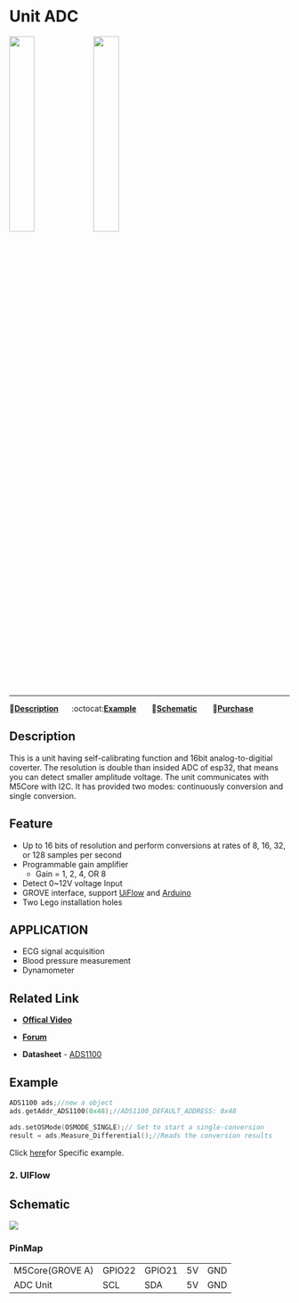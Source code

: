 # Unit ADC

<img src="assets/img/product_pics/units/M5GO_Unit_adc.png" width="30%" height="30%"><img src="assets/img/product_pics/units/unit_adc_grove_a.png" width="30%" height="30%">

***

:memo:**[Description](#Description)**&nbsp;&nbsp;&nbsp;&nbsp;&nbsp;&nbsp;:octocat:**[Example](#Example)**&nbsp;&nbsp;&nbsp;&nbsp;&nbsp;&nbsp; :electric_plug:**[Schematic](#Schematic)** &nbsp;&nbsp;&nbsp;&nbsp;&nbsp;&nbsp;🛒**[Purchase](https://www.aliexpress.com/store/product/M5Stack-Official-ADC-Unit-16-Bit-I2C-GROVE-ADS1100-Module-0V-to-12V-analog-to-digital/3226069_32946953374.html?spm=a2g1x.12024536.productList_5885013.pic_7)**

## Description

This is a unit having self-calibrating function and 16bit analog-to-digitial coverter. The resolution is double than insided ADC of esp32, that means you can detect smaller amplitude voltage. The unit communicates with M5Core with I2C. It has provided two modes: continuously conversion and single conversion.

## Feature

-  Up to 16 bits of resolution and perform conversions at rates of 8, 16, 32, or 128 samples per second
-  Programmable gain amplifier
    - Gain = 1, 2, 4, OR 8
-  Detect 0~12V voltage Input
-  GROVE interface, support [UiFlow](http://flow.m5stack.com) and [Arduino](http://www.arduino.cc)
-  Two Lego installation holes

## APPLICATION

-  ECG signal acquisition
-  Blood pressure measurement
-  Dynamometer

## Related Link

- **[Offical Video](https://www.youtube.com/channel/UCozgFVglWYQXbvTmGyS739w)**

- **[Forum](http://forum.m5stack.com/)**

-  **Datasheet** - [ADS1100](http://pdf1.alldatasheet.com/datasheet-pdf/view/619024/TI1/ADS1100.html)

## Example

```c++
ADS1100 ads;//new a object
ads.getAddr_ADS1100(0x48);//ADS1100_DEFAULT_ADDRESS: 0x48

ads.setOSMode(OSMODE_SINGLE);// Set to start a single-conversion
result = ads.Measure_Differential();//Reads the conversion results
```

Click [here](https://github.com/m5stack/M5-ProductExampleCodes/tree/master/Unit/ADC/Arduino)for Specific example.

### 2. UIFlow
## Schematic

<img src="assets/img/product_pics/units/adc_sch.JPG">

### PinMap

<table>
 <tr><td>M5Core(GROVE A)</td><td>GPIO22</td><td>GPIO21</td><td>5V</td><td>GND</td></tr>
 <tr><td>ADC Unit</td><td>SCL</td><td>SDA</td><td>5V</td><td>GND</td></tr>
</table>